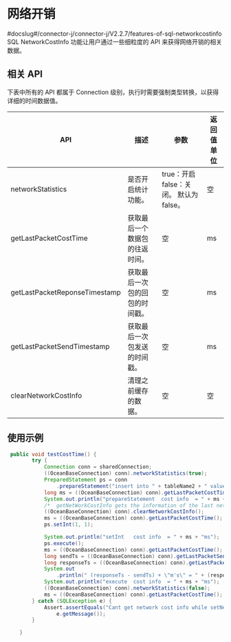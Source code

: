 # 网络开销

#docslug#/connector-j/connector-j/V2.2.7/features-of-sql-networkcostinfo
SQL NetworkCostInfo 功能让用户通过一些细粒度的 API 来获得网络开销的相关数据。

## 相关 API 


下表中所有的 API 都属于 Connection 级别，执行时需要强制类型转换，以获得详细的时间数据值。


|              API              |       描述      |                         参数                 | 返回值单位 |
|-------------------------------|-----------------|----------------------------------------------|-------|
| networkStatistics             | 是否开启统计功能。       | true：开启  false：关闭。 默认为 false。| 空     |
| getLastPacketCostTime         | 获取最后一个数据包的往返时间。 | 空                               | ms    |
| getLastPacketReponseTimestamp | 获取最后一次包的回包的时间戳。 | 空                               | ms    |
| getLastPacketSendTimestamp    | 获取最后一次包发送的时间戳。  | 空                                | ms    |
| clearNetworkCostInfo          | 清理之前缓存的数据。      | 空                                   | 空     |



## 使用示例 

```java
 public void testCostTime() {
        try {
            Connection conn = sharedConnection;
            ((OceanBaseConnection) conn).networkStatistics(true);
            PreparedStatement ps = conn
                .prepareStatement("insert into " + tableName2 + " values(?)");
            long ms = ((OceanBaseConnection) conn).getLastPacketCostTime();
            System.out.println("prepareStatement  cost info  = " + ms + "ms");
            /*  getNetWorkCostInfo gets the information of the last network transmission, setInt will not perform network transmission, so it needs to be cleaned up*/
            ((OceanBaseConnection) conn).clearNetworkCostInfo();
            ms = ((OceanBaseConnection) conn).getLastPacketCostTime();
            ps.setInt(1, 1);

            System.out.println("setInt   cost info  = " + ms + "ms");
            ps.execute();
            ms = ((OceanBaseConnection) conn).getLastPacketCostTime();
            long sendTs = ((OceanBaseConnection) conn).getLastPacketSendTimestamp();
            long responseTs = ((OceanBaseConnection) conn).getLastPacketResponseTimestamp();
            System.out
                .println(" (responseTs - sendTs) + \"m's\" = " + (responseTs - sendTs) + "ms");
            System.out.println("execute  cost info  = " + ms + "ms");
            ((OceanBaseConnection) conn).networkStatistics(false);
            ms = ((OceanBaseConnection) conn).getLastPacketCostTime();
        } catch (SQLException e) {
            Assert.assertEquals("Cant get network cost info while setNetworkStatisticsFlag(true)",
                e.getMessage());
        }

    }
```


